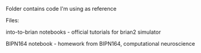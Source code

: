 Folder contains code I'm using as reference

Files:

into-to-brian notebooks - official tutorials for brian2 simulator

BIPN164 notebook - homework from BIPN164, computational neuroscience